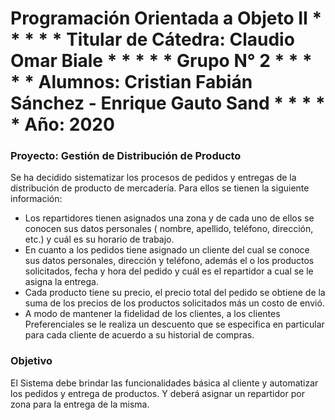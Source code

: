  <h1> Programación Orientada a Objeto II
* * * * *
  Titular de Cátedra: Claudio Omar Biale
* * * * *
  Grupo N° 2
* * * * *
  Alumnos: Cristian Fabián Sánchez - Enrique Gauto Sand
* * * * *
  Año: 2020 </h1>


### Proyecto: Gestión de Distribución de Producto
  
  Se ha decidido sistematizar los procesos de pedidos y entregas de la distribución de producto de mercadería. Para ellos se tienen la siguiente información:
 * Los repartidores tienen asignados una zona y de cada uno de ellos se conocen sus datos personales ( nombre, apellido, teléfono, dirección, etc.) y cuál es su horario de trabajo. 
 * En cuanto a los pedidos tiene asignado un cliente del cual se conoce sus datos personales, dirección y teléfono, además el o los productos solicitados, fecha y hora del pedido y cuál es el repartidor a cual se le asigna la entrega. 
 * Cada producto tiene su precio, el precio total del pedido se obtiene de la suma de los precios de los productos solicitados más un costo de envió. 
 * A modo de mantener la fidelidad de los clientes, a los clientes Preferenciales se le realiza un descuento que se especifica en particular para cada cliente de acuerdo a su historial de compras.

### Objetivo

El Sistema debe brindar las funcionalidades básica al cliente y automatizar los pedidos y entrega de productos. Y deberá asignar un repartidor por zona para la entrega de la misma.

